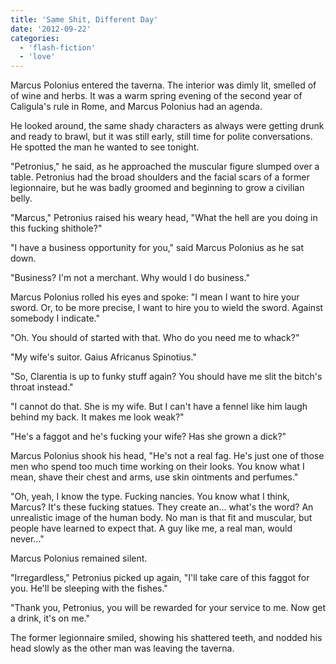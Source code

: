 ```yaml
---
title: 'Same Shit, Different Day'
date: '2012-09-22'
categories:
  - 'flash-fiction'
  - 'love'
---
```


Marcus Polonius entered the taverna. The interior was dimly lit, smelled of of
wine and herbs. It was a warm spring evening of the second year of Caligula's
rule in Rome, and Marcus Polonius had an agenda.

<!-- truncate -->


He looked around, the same shady characters as always were getting drunk and
ready to brawl, but it was still early, still time for polite conversations. He
spotted the man he wanted to see tonight.

"Petronius," he said, as he approached the muscular figure slumped over a table.
Petronius had the broad shoulders and the facial scars of a former legionnaire,
but he was badly groomed and beginning to grow a civilian belly.

"Marcus," Petronius raised his weary head, "What the hell are you doing in this
fucking shithole?"

"I have a business opportunity for you," said Marcus Polonius as he sat down.

"Business? I'm not a merchant. Why would I do business."

Marcus Polonius rolled his eyes and spoke: "I mean I want to hire your sword.
Or, to be more precise, I want to hire you to wield the sword. Against somebody
I indicate."

"Oh. You should of started with that. Who do you need me to whack?"

"My wife's suitor. Gaius Africanus Spinotius."

"So, Clarentia is up to funky stuff again? You should have me slit the bitch's
throat instead."

"I cannot do that. She is my wife. But I can't have a fennel like him laugh
behind my back. It makes me look weak?"

"He's a faggot and he's fucking your wife? Has she grown a dick?"

Marcus Polonius shook his head, "He's not a real fag. He's just one of those men
who spend too much time working on their looks. You know what I mean, shave
their chest and arms, use skin ointments and perfumes."

"Oh, yeah, I know the type. Fucking nancies. You know what I think, Marcus? It's
these fucking statues. They create an... what's the word? An unrealistic image
of the human body. No man is that fit and muscular, but people have learned to
expect that. A guy like me, a real man, would never..."

Marcus Polonius remained silent.

"Irregardless," Petronius picked up again, "I'll take care of this faggot for
you. He'll be sleeping with the fishes."

"Thank you, Petronius, you will be rewarded for your service to me. Now get a
drink, it's on me."

The former legionnaire smiled, showing his shattered teeth, and nodded his head
slowly as the other man was leaving the taverna.
